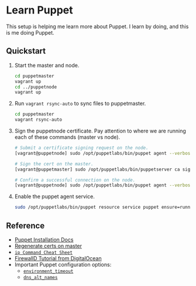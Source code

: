 # Learn Puppet

This setup is helping me learn more about Puppet. I learn by doing, and this is me doing Puppet.

## Quickstart

1. Start the master and node.

    ```sh
    cd puppetmaster
    vagrant up
    cd ../puppetnode
    vagrant up
    ```

1. Run `vagrant rsync-auto` to sync files to puppetmaster.

    ```sh
    cd puppetmaster
    vagrant rsync-auto
    ```

1. Sign the puppetnode certificate. Pay attention to where we are running each of these commands (master vs node).

    ```sh
    # Submit a certificate signing request on the node.
    [vagrant@puppetnode] sudo /opt/puppetlabs/bin/puppet agent --verbose --no-daemonize --onetime

    # Sign the cert on the master.
    [vagrant@puppetmaster] sudo /opt/puppetlabs/bin/puppetserver ca sign --certname puppetnode.localdomain

    # Confirm a successful connection on the node.
    [vagrant@puppetnode] sudo /opt/puppetlabs/bin/puppet agent --verbose --no-daemonize --onetime

1. Enable the puppet agent service.

    ```sh
    sudo /opt/puppetlabs/bin/puppet resource service puppet ensure=running enable=true
    ```

## Reference

- [Puppet Installation Docs]
- [Regenerate certs on master][2]
- [`ip Command Cheat Sheet`]
- [FirewallD Tutorial from DigitalOcean][3]
- Important Puppet configuration options:
  - [`environment_timeout`]
  - [`dns_alt_names`]

[Puppet Installation Docs]: https://puppet.com/docs/puppetserver/latest/install_from_packages.html#install-puppet-server-from-packages
[`ip Command Cheat Sheet`]: https://access.redhat.com/sites/default/files/attachments/rh_ip_command_cheatsheet_1214_jcs_print.pdf
[2]: https://puppet.com/docs/puppet/latest/ssl_regenerate_certificates.html
[3]: https://www.digitalocean.com/community/tutorials/how-to-set-up-a-firewall-using-firewalld-on-centos-7
[`environment_timeout`]: environment_timeout
[`dns_alt_names`]: https://puppet.com/docs/puppet/latest/config_important_settings.html#basics
